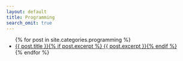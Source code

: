 ```yaml
---
layout: default
title: Programming
search_omit: true
---
```


<ul class="post-list">
{% for post in site.categories.programming %} 
  <li><article><a href="{{ site.baseurl }}{{ post.url }}">{{ post.title }}{% if post.excerpt %} <span class="excerpt">{{ post.excerpt }}</span>{% endif %}</a></article></li>
{% endfor %}
</ul>